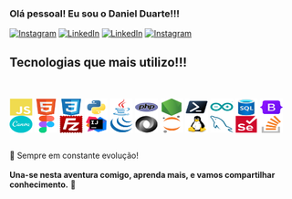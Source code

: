 ### Olá pessoal! Eu sou o Daniel Duarte!!!


[![Instagram](https://img.shields.io/badge/Instagram-E4405F?style=for-the-badge&logo=instagram&logoColor=white)](https://www.instagram.com/dani__s2__/)
[![LinkedIn](https://img.shields.io/badge/linkedin-836FFF?style=for-the-badge&logo=linkedin&logoColor=white)](https://www.linkedin.com/in/daniel-duarte-b53806224/)
[![LinkedIn](https://img.shields.io/badge/codepen-564a5d?style=for-the-badge&logo=codepen&logoColor=white)](https://codepen.io/danielduarte3105)
[![Instagram](https://img.shields.io/badge/replit-E4405F?style=for-the-badge&logo=replit&logoColor=white)](https://replit.com/@Daniel31052003)

<!-- ![Gutoneitzke GitHub stats](https://github-readme-stats.vercel.app/api?username=gutoneitzke&show_icons=true&theme=tokyonight&count_private=true)-->

## Tecnologias que mais utilizo!!!
<br>
  <div style="display: inline_block"><br>
    <img align="center" alt="" height="30" width="40" src="https://raw.githubusercontent.com/devicons/devicon/master/icons/javascript/javascript-plain.svg">
    <img align="center" alt="" height="30" width="40" src="https://raw.githubusercontent.com/devicons/devicon/master/icons/html5/html5-original.svg">
    <img align="center" alt="" height="30" width="40" src="https://raw.githubusercontent.com/devicons/devicon/master/icons/css3/css3-original.svg">
    <img align="center" alt="" height="30" width="40" src="https://raw.githubusercontent.com/devicons/devicon/master/icons/python/python-original.svg">
    <img align="center" alt="" height="30" width="40" src="https://raw.githubusercontent.com/devicons/devicon/master/icons/java/java-original.svg">
    <img align="center" alt="" height="30" width="40" src="https://raw.githubusercontent.com/devicons/devicon/master/icons/php/php-original.svg">
    <img align="center" alt="" height="30" width="40" src="https://raw.githubusercontent.com/devicons/devicon/master/icons/nodejs/nodejs-original.svg">
    <img align="center" alt="" height="30" width="40" src="https://raw.githubusercontent.com/devicons/devicon/master/icons/powershell/powershell-original.svg">
    <img align="center" alt="" height="30" width="40" src="https://raw.githubusercontent.com/devicons/devicon/master/icons/arduino/arduino-original.svg">
    <img align="center" alt="" height="30" width="40" src="https://raw.githubusercontent.com/devicons/devicon/master/icons/azuresqldatabase/azuresqldatabase-original.svg">
    <img align="center" alt="" height="30" width="40" src="https://raw.githubusercontent.com/devicons/devicon/master/icons/bootstrap/bootstrap-original.svg">
    <img align="center" alt="" height="30" width="40" src="https://raw.githubusercontent.com/devicons/devicon/master/icons/canva/canva-original.svg">
    <img align="center" alt="" height="30" width="40" src="https://raw.githubusercontent.com/devicons/devicon/master/icons/figma/figma-original.svg">
    <img align="center" alt="" height="30" width="40" src="https://raw.githubusercontent.com/devicons/devicon/master/icons/filezilla/filezilla-original.svg">
    <img align="center" alt="" height="30" width="40" src="https://raw.githubusercontent.com/devicons/devicon/master/icons/intellij/intellij-original.svg">
    <img align="center" alt="" height="30" width="40" src="https://raw.githubusercontent.com/devicons/devicon/master/icons/jquery/jquery-original.svg">
    <img align="center" alt="" height="30" width="40" src="https://raw.githubusercontent.com/devicons/devicon/master/icons/json/json-original.svg">
    <img align="center" alt="" height="30" width="40" src="https://raw.githubusercontent.com/devicons/devicon/master/icons/jupyter/jupyter-original.svg">
    <img align="center" alt="" height="30" width="40" src="https://raw.githubusercontent.com/devicons/devicon/master/icons/linux/linux-original.svg">
    <img align="center" alt="" height="30" width="40" src="https://raw.githubusercontent.com/devicons/devicon/master/icons/mysql/mysql-original.svg">
    <img align="center" alt="" height="30" width="40" src="https://raw.githubusercontent.com/devicons/devicon/master/icons/selenium/selenium-original.svg">
    <img align="center" alt="" height="30" width="40" src="https://raw.githubusercontent.com/devicons/devicon/master/icons/stackoverflow/stackoverflow-original.svg">
    
          
          
  </div>
<br/>

🔴 Sempre em constante evolução!
<br><br>
<b>Una-se nesta aventura comigo, aprenda mais, e vamos compartilhar conhecimento.</b> 🚀
